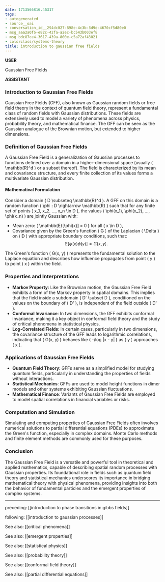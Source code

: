 ```yaml
---
date: 1713566816.45317
tags:
- autogenerated
- source__oai
- conversation_id__294dc027-898e-4c3b-8d9e-4670cf5d80e0
- msg_aaa2a0f6-e82c-42fa-a2ec-bc543b003ef8
- msg_bdc87ce4-3617-439a-800e-c5a72af43021
- colorclass/systems-theory
title: introduction to gaussian free fields
---
```


**USER**

Gaussian Free Fields


**ASSISTANT**

### Introduction to Gaussian Free Fields

Gaussian Free Fields (GFF), also known as Gaussian random fields or free field theory in the context of quantum field theory, represent a fundamental class of random fields with Gaussian distributions. These fields are extensively used to model a variety of phenomena across physics, probability theory, and mathematical finance. The GFF can be seen as the Gaussian analogue of the Brownian motion, but extended to higher dimensions.

### Definition of Gaussian Free Fields

A Gaussian Free Field is a generalization of Gaussian processes to functions defined over a domain in a higher-dimensional space (usually \( \mathbb{R}^d \) or a subset thereof). The field is characterized by its mean and covariance structure, and every finite collection of its values forms a multivariate Gaussian distribution.

#### Mathematical Formulation

Consider a domain \( D \subseteq \mathbb{R}^d \). A GFF on this domain is a random function \( \phi : D \rightarrow \mathbb{R} \) such that for any finite set of points \( x_1, x_2, ..., x_n \in D \), the values \( \phi(x_1), \phi(x_2), ..., \phi(x_n) \) are jointly Gaussian with:
- Mean zero: \( \mathbb{E}[\phi(x)] = 0 \) for all \( x \in D \),
- Covariance given by the Green's function \( G \) of the Laplacian \( \Delta \) on \( D \) with appropriate boundary conditions, such that:
  $$
  \mathbb{E}[\phi(x) \phi(y)] = G(x, y).
  $$

The Green's function \( G(x, y) \) represents the fundamental solution to the Laplace equation and describes how influence propagates from point \( y \) to point \( x \) within the field.

### Properties and Interpretations

- **Markov Property**: Like the Brownian motion, the Gaussian Free Field exhibits a form of the Markov property in spatial domains. This implies that the field inside a subdomain \( D' \subset D \), conditioned on the values on the boundary of \( D' \), is independent of the field outside \( D' \).
- **Conformal Invariance**: In two dimensions, the GFF exhibits conformal invariance, making it a key object in conformal field theory and the study of critical phenomena in statistical physics.
- **Log-Correlated Fields**: In certain cases, particularly in two dimensions, the covariance structure of the GFF leads to logarithmic correlations, indicating that \( G(x, y) \) behaves like \( -\log |x - y| \) as \( y \) approaches \( x \).

### Applications of Gaussian Free Fields

- **Quantum Field Theory**: GFFs serve as a simplified model for studying quantum fields, particularly in understanding the properties of fields without interactions.
- **Statistical Mechanics**: GFFs are used to model height functions in dimer models and other systems exhibiting Gaussian fluctuations.
- **Mathematical Finance**: Variants of Gaussian Free Fields are employed to model spatial correlations in financial variables or risks.

### Computation and Simulation

Simulating and computing properties of Gaussian Free Fields often involves numerical solutions to partial differential equations (PDEs) to approximate the Green's function, especially in complex domains. Monte Carlo methods and finite element methods are commonly used for these purposes.

### Conclusion

The Gaussian Free Field is a versatile and powerful tool in theoretical and applied mathematics, capable of describing spatial random processes with Gaussian properties. Its foundational role in fields such as quantum field theory and statistical mechanics underscores its importance in bridging mathematical theory with physical phenomena, providing insights into both the behavior of fundamental particles and the emergent properties of complex systems.


---

preceding: [[introduction to phase transitions in gibbs fields]]  


following: [[introduction to gaussian processes]]

See also: [[critical phenomena]]


See also: [[emergent properties]]


See also: [[statistical physics]]


See also: [[probability theory]]


See also: [[conformal field theory]]


See also: [[partial differential equations]]